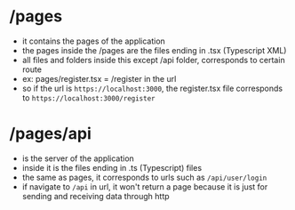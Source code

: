 # /pages
- it contains the pages of the application
- the pages inside the /pages are the files ending in .tsx (Typescript XML)
- all files and folders inside this except /api folder, corresponds to certain route
- ex: pages/register.tsx = /register in the url
- so if the url is `https://localhost:3000`, the register.tsx file corresponds to `https://localhost:3000/register`

# /pages/api
- is the server of the application
- inside it is the files ending in .ts (Typescript) files
- the same as pages, it corresponds to urls such as `/api/user/login`
- if navigate to `/api` in url, it won't return a page because it is just for sending and receiving data through http